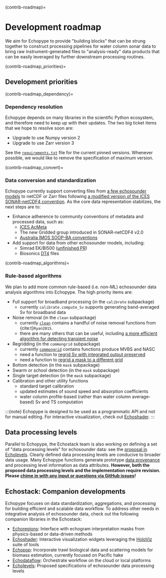 (contrib-roadmap)=
# Development roadmap


We aim for Echopype to provide "building blocks" that can be strung together to construct processing pipelines for water column sonar data to bring raw instrument-generated files to "analysis-ready" data products that can be easily leveraged by further downstream processing routines.

<!-- To this end, the Echopype workflow focuses first on standardizing data to the widely supported netCDF data model, and based on the standardized data build computational routines by leveraging open-source scientific Python libraries, especially those in the [Pandata](https://github.com/panstacks/pandata?tab=readme-ov-file) stack. See the [Echopype paper](https://doi.org/10.1093/icesjms/fsae133) for more details on the design philosophy.

![workflow](./images/workflow_v2.png) -->



(contrib-roadmap_priorities)=
## Development priorities


(contrib-roadmap_dependency)=
### Dependency resolution
Echopype depends on many libraries in the scientific Python ecosystem, and therefore need to keep up with their updates. The two big ticket items that we hope to resolve soon are:
- Upgrade to use Numpy version 2
- Upgrade to use Zarr version 3

See the [`requirements.txt`](https://github.com/OSOceanAcoustics/echopype/blob/main/requirements.txt) file for the current pinned versions. Whenever possible, we would like to remove the specification of maximum version.



(contrib-roadmap_convert)=
### Data conversion and standardization
Echopype currently support converting files from [a few echosounder models](convert-sonar_types) to netCDF or Zarr files following [a modified version of the ICES SONAR-netCDF4 convention](data-format:sonarnetcdf4-adaptation). As the core data representation stabilizes, the next steps are to:
- Enhance adherence to community conventions of metadata and processed data, such as:
  - [ICES AcMeta](https://github.com/ices-publications/AcMeta)
  - The new Gridded group introduced in SONAR-netCDF4 v2.0
  - [Australia IMOS SOOP-BA conventions](https://imos.org.au/fileadmin/user_upload/shared/SOOP/BASOOP/SOOP-BA_NetCDF_Conventions_Version_2.2.pdf)
- Add support for data from other echosounder models, including:
  - Simrad EK/BI500 ([unfinished PR](https://github.com/OSOceanAcoustics/echopype/pull/1252))
  - Biosonics [DT4](https://www.biosonicsinc.com/download/dt4-file-format-specification/) files



(contrib-roadmap_algorithms)=
### Rule-based algorithms
We plan to add more common rule-based (i.e. non-ML) echosounder data analysis algorithms into Echopype. The high priority items are:
- Full support for broadband processing (in the `calibrate` subpackage)
  - currently `calibrate.compute_Sv` supports generating band-averaged Sv for broadband data
- Noise removal (in the `clean` subpackage)
  - currently [`clean`](https://echopype.readthedocs.io/en/stable/api.html#module-echopype.clean) contains a handful of noise removal functions from {cite:t}`Ryan2015`.
  - there are many others that can be useful, including [a more efficient algorithm for detecting transient noise](https://github.com/open-ocean-sounding/echopy/blob/96bb25f83490529a5373aeb3b423f03c9605f7a6/echopy/processing/mask_transient.py#L87C5-L87C13)
- Regridding (in the `commongrid` subpackage)
  - currently [`commongrid`](https://echopype.readthedocs.io/en/stable/api.html#module-echopype.commongrid) contains functions produce MVBS and NASC
  - need a function to [regrid Sv with integrated output preserved](https://github.com/OSOceanAcoustics/echopype/issues/726)
  - need a function to [regrid a mask to a different grid](https://support.echoview.com/WebHelp/Reference/Algorithms/Operators/#match_geometry_)
- Bottom detection (in the `mask` subpackage)
- Swarm or school detection (in the `mask` subpackage)
- Single target detection (in the `mask` subpackage)
- Calibration and other utility functions
  - standard target calibration
  - updated estimates of sound speed and absorption coefficients
  - water column profile-based (rather than water column average-based) Sv and TS computation

:::{note}
Echopype is designed to be used as a programmatic API and not for manual editing. For interactive visualization, check out [Echoshader](https://github.com/OSOceanAcoustics/echoshader).
:::




## Data processing levels

Parallel to Echopype, the Echostack team is also working on defining a set of "data processing levels" for echosounder data: see the [proposal in Echolevels](https://echolevels.readthedocs.io/en/latest/levels_proposed.html). Clearly defined data processing levels are conducive to broader data usage. Many Echopype functions generate prototype [data provenance](https://eos.org/opinions/the-importance-of-data-set-provenance-for-science) and processing level information as data attributes. **However, both the proposed data processing levels and the implementation require revision. Please [chime in with any input or questions via GitHub issues](https://github.com/uw-echospace/data-processing-levels/issues/new)!** 





## Echostack: Companion developments

Echopype focuses on data standardization, aggregations, and processing for building efficient and scalable data workflow. To address other needs in integrative analysis of echosounder data, check out the following companion libraries in the Echostack:

- [Echoregions](https://github.com/OSOceanAcoustics/echoregions): Interface with echogram interpretation masks from physics-based or data-driven methods
- [Echoshader](https://github.com/OSOceanAcoustics/echoshader): Interactive visualization widgets leveraging the [HoloViz](https://holoviz.org/) suite of tools
- [Echopop](https://github.com/OSOceanAcoustics/echopop): Incorporate trawl biological data and scattering models for biomass estimation, currently focused on Pacific hake
- [Echodataflow](https://github.com/OSOceanAcoustics/echodataflow): Orchestrate workflow on the cloud or local platforms
- [Echolevels](https://github.com/OSOceanAcoustics/echolevels): Proposed specifications of echosounder data processing levels
<!-- - [Echopydantic](https://github.com/OSOceanAcoustics/echopydantic): provide convention-related functionalities, such as definitions and compliance checking -->






<!-- ## Computational scalability --- SIMPLIFY THIS!!!!

Computational scalability is a core goal of Echopype development. We aim to provide scalable data processing capability for researchers both on their own personal computer and on computing clusters. The Echopype data conversion tools provide direct read/write interface with both local filesystems and cloud storage, and all downstream data processing functions also natively interface with both local and cloud resources through the combination of the Zarr, Xarray, Dask, and related libraries. However, we have found that the often irregular spacing and structure of echosounder data in time and space can impose substantial computational bottleneck and require custom optimization beyond stock Xarray functions to parallelize efficiently across computing agents. With a few important memory issues during data conversion resolved (see [v0.8.0 release notes](https://echopype.readthedocs.io/en/stable/whats-new.html#v0-8-0-2023-august-27)), going forward we plan to:
- Benchmark data processing functions against diverse datasets of different volume (100s of GB to TB) and spatiotemporal features that can cause unintended memory expansion during computation
- Leverage Dask delayed approaches and experiment with different Zarr chunking schemes to resolve computational bottlenecks -->
